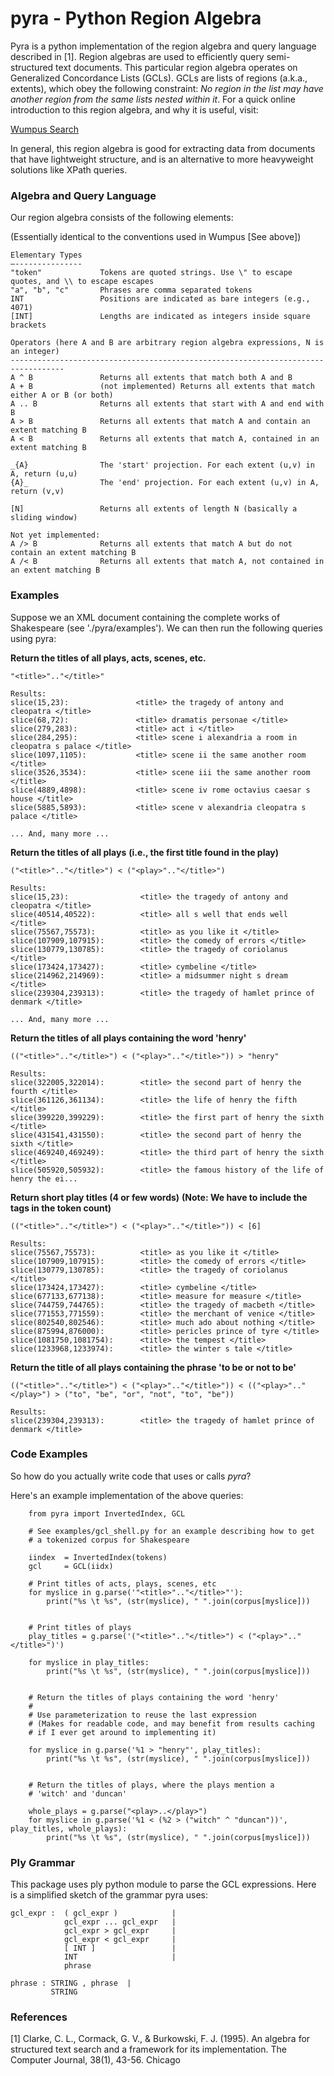 pyra - Python Region Algebra
============================


Pyra is a python implementation of the region algebra and query language described in [1]. 
Region algebras are used to efficiently query semi-structured text documents. This particular
region algebra operates on Generalized Concordance Lists (GCLs). GCLs are lists of regions
(a.k.a., extents), which obey the following constraint: *No region in the list may have another
region from the same lists nested within it*. For a quick online introduction to this region
algebra, and why it is useful, visit:

[Wumpus Search](http://www.wumpus-search.org/docs/gcl.html) 

In general, this region algebra is good for extracting data from documents that have lightweight
structure, and is an alternative to more heavyweight solutions like XPath queries.


### Algebra and Query Language

Our region algebra consists of the following elements:

(Essentially identical to the conventions used in Wumpus [See above])

    Elementary Types
    —---------------
    "token"             Tokens are quoted strings. Use \" to escape quotes, and \\ to escape escapes
    "a", "b", "c"       Phrases are comma separated tokens
    INT                 Positions are indicated as bare integers (e.g., 4071)
    [INT]               Lengths are indicated as integers inside square brackets     

    Operators (here A and B are arbitrary region algebra expressions, N is an integer)
    ----------------------------------------------------------------------------------
    A ^ B               Returns all extents that match both A and B
    A + B               (not implemented) Returns all extents that match either A or B (or both)
    A .. B              Returns all extents that start with A and end with B
    A > B               Returns all extents that match A and contain an extent matching B 
    A < B               Returns all extents that match A, contained in an extent matching B

    _{A}                The 'start' projection. For each extent (u,v) in A, return (u,u)
    {A}_                The 'end' projection. For each extent (u,v) in A, return (v,v)

    [N]                 Returns all extents of length N (basically a sliding window)

    Not yet implemented:
    A /> B              Returns all extents that match A but do not contain an extent matching B
    A /< B              Returns all extents that match A, not contained in an extent matching B


### Examples

Suppose we an XML document containing the complete works of Shakespeare (see './pyra/examples').
We can then run the following queries using pyra:

**Return the titles of all plays, acts, scenes, etc.**

    "<title>".."</title>"         

    Results:
    slice(15,23):               <title> the tragedy of antony and cleopatra </title>
    slice(68,72):               <title> dramatis personae </title>
    slice(279,283):             <title> act i </title>
    slice(284,295):             <title> scene i alexandria a room in cleopatra s palace </title>
    slice(1097,1105):           <title> scene ii the same another room </title>
    slice(3526,3534):           <title> scene iii the same another room </title>
    slice(4889,4898):           <title> scene iv rome octavius caesar s house </title>
    slice(5885,5893):           <title> scene v alexandria cleopatra s palace </title>

    ... And, many more ...

 
**Return the titles of all plays**
**(i.e., the first title found in the play)**

    ("<title>".."</title>") < ("<play>".."</title>")         

    Results:
    slice(15,23):                <title> the tragedy of antony and cleopatra </title>
    slice(40514,40522):          <title> all s well that ends well </title>
    slice(75567,75573):          <title> as you like it </title>
    slice(107909,107915):        <title> the comedy of errors </title>
    slice(130779,130785):        <title> the tragedy of coriolanus </title>
    slice(173424,173427):        <title> cymbeline </title>
    slice(214962,214969):        <title> a midsummer night s dream </title>
    slice(239304,239313):        <title> the tragedy of hamlet prince of denmark </title>

    ... And, many more ...


**Return the titles of all plays containing the word 'henry'**

    (("<title>".."</title>") < ("<play>".."</title>")) > "henry"  

    Results:
    slice(322005,322014):        <title> the second part of henry the fourth </title>
    slice(361126,361134):        <title> the life of henry the fifth </title>
    slice(399220,399229):        <title> the first part of henry the sixth </title>
    slice(431541,431550):        <title> the second part of henry the sixth </title>
    slice(469240,469249):        <title> the third part of henry the sixth </title>
    slice(505920,505932):        <title> the famous history of the life of henry the ei...


**Return short play titles (4 or few words)**
**(Note: We have to include the tags in the token count)**

    (("<title>".."</title>") < ("<play>".."</title>")) < [6] 

    Results:
    slice(75567,75573):          <title> as you like it </title>
    slice(107909,107915):        <title> the comedy of errors </title>
    slice(130779,130785):        <title> the tragedy of coriolanus </title>
    slice(173424,173427):        <title> cymbeline </title>
    slice(677133,677138):        <title> measure for measure </title>
    slice(744759,744765):        <title> the tragedy of macbeth </title>
    slice(771553,771559):        <title> the merchant of venice </title>
    slice(802540,802546):        <title> much ado about nothing </title>
    slice(875994,876000):        <title> pericles prince of tyre </title>
    slice(1081750,1081754):      <title> the tempest </title>
    slice(1233968,1233974):      <title> the winter s tale </title>


**Return the title of all plays containing the phrase 'to be or not to be'**

    (("<title>".."</title>") < ("<play>".."</title>")) < (("<play>".."</play>") > ("to", "be", "or", "not", "to", "be"))

    Results:
    slice(239304,239313):        <title> the tragedy of hamlet prince of denmark </title>

### Code Examples

So how do you actually write code that uses or calls *pyra*?

Here's an example implementation of the above queries:

        from pyra import InvertedIndex, GCL

        # See examples/gcl_shell.py for an example describing how to get
        # a tokenized corpus for Shakespeare

        iindex  = InvertedIndex(tokens)
        gcl     = GCL(iidx)  

        # Print titles of acts, plays, scenes, etc
        for myslice in g.parse('"<title>".."</title>"'):
            print("%s \t %s", (str(myslice), " ".join(corpus[myslice]))


        # Print titles of plays
        play_titles = g.parse('("<title>".."</title>") < ("<play>".."</title>")')

        for myslice in play_titles:
            print("%s \t %s", (str(myslice), " ".join(corpus[myslice]))

        
        # Return the titles of plays containing the word 'henry'
        #
        # Use parameterization to reuse the last expression
        # (Makes for readable code, and may benefit from results caching
        # if I ever get around to implementing it)

        for myslice in g.parse('%1 > "henry"', play_titles):
            print("%s \t %s", (str(myslice), " ".join(corpus[myslice]))
      

        # Return the titles of plays, where the plays mention a
        # 'witch' and 'duncan' 

        whole_plays = g.parse("<play>..</play>")
        for myslice in g.parse('%1 < (%2 > ("witch" ^ "duncan"))', play_titles, whole_plays):
            print("%s \t %s", (str(myslice), " ".join(corpus[myslice]))


### Ply Grammar

This package uses ply python module to parse the GCL expressions.
Here is a simplified sketch of the grammar pyra uses:

    gcl_expr :  ( gcl_expr )            |
                gcl_expr ... gcl_expr   |
                gcl_expr > gcl_expr     |
                gcl_expr < gcl_expr     |
                [ INT ]                 |
                INT                     |
                phrase

    phrase : STRING , phrase  |
             STRING

### References

[1]  Clarke, C. L., Cormack, G. V., & Burkowski, F. J. (1995). An algebra for structured text search
     and a framework for its implementation. The Computer Journal, 38(1), 43-56. Chicago

